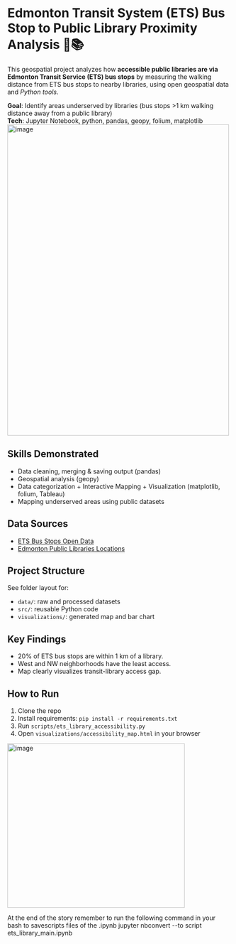  # Edmonton Transit System (ETS) Bus Stop to Public Library Proximity Analysis 🚌📚

This geospatial project analyzes how **accessible public libraries are via Edmonton Transit Service (ETS) bus stops** by measuring the walking distance from ETS bus stops to nearby libraries, using open geospatial data and *Python tools*.

**Goal**: Identify areas underserved by libraries (bus stops >1 km walking distance away from a public library)  
**Tech**: Jupyter Notebook, python, pandas, geopy, folium, matplotlib  
<img width="500" height="700" alt="image" src="https://github.com/user-attachments/assets/7fe11d5e-1e3d-43ed-98aa-c6f396511f8b" />

## Skills Demonstrated
- Data cleaning, merging & saving output (pandas)
- Geospatial analysis (geopy)
- Data categorization + Interactive Mapping + Visualization (matplotlib, folium, Tableau)
- Mapping underserved areas using public datasets

 ## Data Sources
- [ETS Bus Stops Open Data](https://data.edmonton.ca/)
- [Edmonton Public Libraries Locations](https://data.edmonton.ca/)

## Project Structure
See folder layout for:
- `data/`: raw and processed datasets
- `src/`: reusable Python code
- `visualizations/`: generated map and bar chart


## Key Findings

- 20% of ETS bus stops are within 1 km of a library.
- West and NW neighborhoods have the least access.
- Map clearly visualizes transit-library access gap.

## How to Run

1. Clone the repo
2. Install requirements: `pip install -r requirements.txt`
3. Run `scripts/ets_library_accessibility.py`
4. Open `visualizations/accessibility_map.html` in your browser
<img width="400" height="370" alt="image" src="https://github.com/user-attachments/assets/0ee3259d-bf9b-49dd-8b2a-75df18668848" />


At the end of the story remember to  run the following command in your bash to savescripts files of the .ipynb
jupyter nbconvert --to script ets_library_main.ipynb
